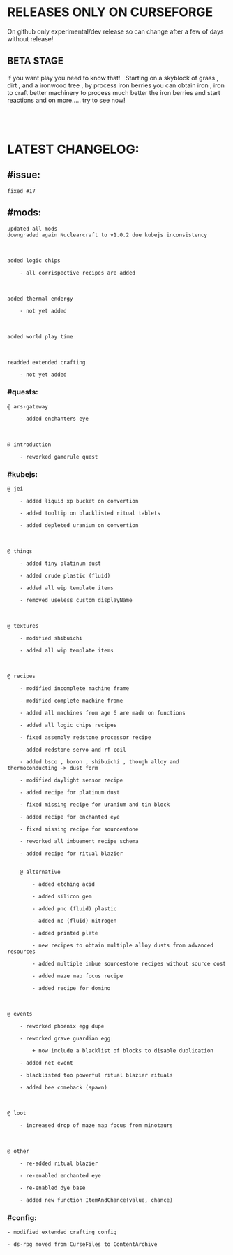 # RELEASES ONLY ON CURSEFORGE 
On github only experimental/dev release so can change after a few of days without release!

## BETA STAGE 
if you want play you need to know that!
 
Starting on a skyblock of grass , dirt , and a ironwood tree , by process iron berries you can obtain iron , iron to craft better machinery to process much better the iron berries and start reactions and on more..... try to see now!

<br/>
<br/>

# LATEST CHANGELOG:

## #issue: 
    fixed #17

## #mods:
    updated all mods
    downgraded again Nuclearcraft to v1.0.2 due kubejs inconsistency
<br/>

    added logic chips

        - all corrispective recipes are added
<br/>

    added thermal endergy

        - not yet added
        
<br/>

    added world play time
    
<br/>

    readded extended crafting

        - not yet added

### #quests:

    @ ars-gateway

        - added enchanters eye
<br/>

    @ introduction

        - reworked gamerule quest

### #kubejs:

    @ jei

        - added liquid xp bucket on convertion

        - added tooltip on blacklisted ritual tablets

        - added depleted uranium on convertion
<br/>

    @ things

        - added tiny platinum dust

        - added crude plastic (fluid)

        - added all wip template items

        - removed useless custom displayName

<br/>

    @ textures

        - modified shibuichi

        - added all wip template items
<br/>

    @ recipes

        - modified incomplete machine frame

        - modified complete machine frame 

        - added all machines from age 6 are made on functions

        - added all logic chips recipes

        - fixed assembly redstone processor recipe

        - added redstone servo and rf coil

        - added bsco , boron , shibuichi , though alloy and thermoconducting -> dust form

        - modified daylight sensor recipe

        - added recipe for platinum dust

        - fixed missing recipe for uranium and tin block

        - added recipe for enchanted eye

        - fixed missing recipe for sourcestone

        - reworked all imbuement recipe schema
    
        - added recipe for ritual blazier
    
    
        @ alternative

            - added etching acid

            - added silicon gem

            - added pnc (fluid) plastic

            - added nc (fluid) nitrogen

            - added printed plate

            - new recipes to obtain multiple alloy dusts from advanced resources

            - added multiple imbue sourcestone recipes without source cost

            - added maze map focus recipe

            - added recipe for domino


<br/>

    @ events

        - reworked phoenix egg dupe

        - reworked grave guardian egg

            + now include a blacklist of blocks to disable duplication
    
        - added net event

        - blacklisted too powerful ritual blazier rituals

        - added bee comeback (spawn)

<br/>

    @ loot

        - increased drop of maze map focus from minotaurs

<br/>

    @ other

        - re-added ritual blazier

        - re-enabled enchanted eye

        - re-enabled dye base

        - added new function ItemAndChance(value, chance)

### #config:

    - modified extended crafting config
    
    - ds-rpg moved from CurseFiles to ContentArchive 

#
